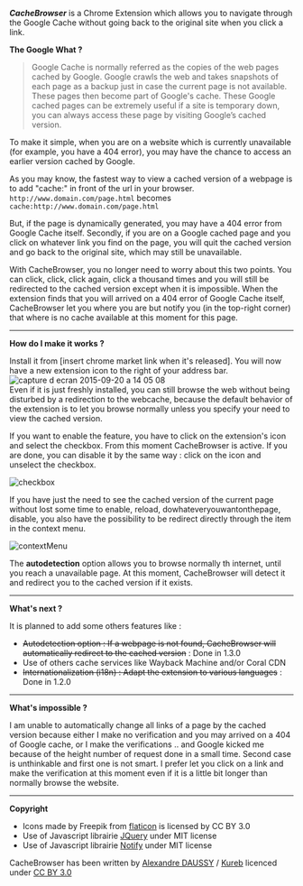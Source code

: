 _**CacheBrowser**_ is a Chrome Extension which allows you to navigate through the Google Cache without going back to the original site when you click a link.

**The Google What ?**
> Google Cache is normally referred as the copies of the web pages cached by Google. Google crawls the web and takes snapshots of each page as a backup just in case the current page is not available. These pages then become part of Google's cache. These Google cached pages can be extremely useful if a site is temporary down, you can always access these page by visiting Google’s cached version.

To make it simple, when you are on a website which is currently unavailable (for example, you have a 404 error), you may have the chance to access an earlier version cached by Google.

As you may know, the fastest way to view a cached version of a webpage is to add "cache:" in front of the url in your browser. 
<br> `http://www.domain.com/page.html` becomes `cache:http://www.domain.com/page.html`

But, if the page is dynamically generated, you may have a 404 error from Google Cache itself.
Secondly, if you are on a Google cached page and you click on whatever link you find on the page, you will quit the cached version and go back to the original site, which may still be unavailable.

With CacheBrowser, you no longer need to worry about this two points. You can click, click, click again, click a thousand times and you will still be redirected to the cached version except when it is impossible. When the extension finds that you will arrived on a 404 error of Google Cache itself, CacheBrowser let you where you are but notify you (in the top-right corner) that where is no cache available at this moment for this page.


***

**How do I make it works ?**

Install it from [insert chrome market link when it's released]. You will now have a new extension icon to the right of your address bar. ![capture d ecran 2015-09-20 a 14 05 08](https://cloud.githubusercontent.com/assets/3968618/9980629/8fa51c90-5fa0-11e5-9e3f-a38beb91062f.png)
<br> Even if it is just freshly installed, you can still browse the web without being disturbed by a redirection to the webcache, because the default behavior of the extension is to let you browse normally unless you specify your need to view the cached version.

If you want to enable the feature, you have to click on the extension's icon and select the checkbox. From this moment CacheBrowser is active. If you are done, you can disable it by the same way : click on the icon and unselect the checkbox.

![checkbox](https://cloud.githubusercontent.com/assets/3968618/9743325/fc696488-5665-11e5-8836-33b64cb1b307.png)

If you have just the need to see the cached version of the current page without lost some time to enable, reload, dowhateveryouwantonthepage, disable, you also have the possibility to be redirect directly through the item in the context menu.

![contextMenu](https://cloud.githubusercontent.com/assets/3968618/9977986/92b61dd2-5f1c-11e5-8bb9-d32c324319ab.png)


The **autodetection** option allows you to browse normally th internet, until you reach a unavailable page. At this moment, CacheBrowser will detect it and redirect you to the cached version if it exists.



***

**What's next ?**

It is planned to add some others features like :
* <s>Autodetection option : If a webpage is not found, CacheBrowser will automatically redirect to the cached version</s> : Done in 1.3.0
* Use of others cache services like Wayback Machine and/or Coral CDN
* <s>Internationalization (i18n) :   Adapt the extension to various languages</s> : Done in 1.2.0

***

**What's impossible ?**

I am unable to automatically change all links of a page by the cached version because either I make no verification and you may arrived on a 404 of Google cache, or I make the verifications .. and Google kicked me because of the height number of request done in a small time. Second case is unthinkable and first one is not smart. I prefer let you click on a link and make the verification at this moment even if it is a little bit longer than normally browse the website.

***

**Copyright**

* Icons made by Freepik from [flaticon](www.flaticon.com "flaticon") is licensed by CC BY 3.0
* Use of Javascript librairie [JQuery](https://jquery.org "jquery") under MIT license
* Use of Javascript librairie [Notify](http://notifyjs.com/ "notify") under MIT license

CacheBrowser has been written by [Alexandre DAUSSY](http://alexandredaussy.fr/ "my website") / [Kureb](https://github.com/Kureb "my github profile") licenced under [CC BY 3.0](https://creativecommons.org/licenses/by/3.0/ "licence")
